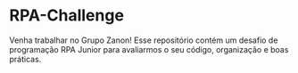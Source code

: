 # RPA-Challenge
Venha trabalhar no Grupo Zanon!
Esse repositório contém um desafio de programação RPA Junior para avaliarmos o seu código, organização e boas práticas.
